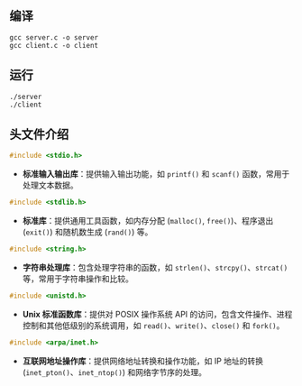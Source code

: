 ## 编译

    gcc server.c -o server
    gcc client.c -o client

## 运行

    ./server
    ./client

## 头文件介绍

```c
#include <stdio.h>
```
- **标准输入输出库**：提供输入输出功能，如 `printf()` 和 `scanf()` 函数，常用于处理文本数据。

```c
#include <stdlib.h>
```
- **标准库**：提供通用工具函数，如内存分配 (`malloc()`, `free()`)、程序退出 (`exit()`) 和随机数生成 (`rand()`) 等。

```c
#include <string.h>
```
- **字符串处理库**：包含处理字符串的函数，如 `strlen()`、`strcpy()`、`strcat()` 等，常用于字符串操作和比较。

```c
#include <unistd.h>
```
- **Unix 标准函数库**：提供对 POSIX 操作系统 API 的访问，包含文件操作、进程控制和其他低级别的系统调用，如 `read()`、`write()`、`close()` 和 `fork()`。

```c
#include <arpa/inet.h>
```
- **互联网地址操作库**：提供网络地址转换和操作功能，如 IP 地址的转换 (`inet_pton()`、`inet_ntop()`) 和网络字节序的处理。


